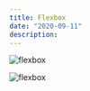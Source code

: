 ```yaml
---
title: Flexbox
date: "2020-09-11"
description: 
---
```

 
![flexbox](../aimages/flexbox.png)

![flexbox](../aimages/flexproperty.png)

